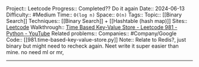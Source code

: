 Project:: Leetcode
Progress:: Completed?? Do it again
Date:: 2024-06-13
Difficulty:: #Medium 
Time:: `O(log n)`
Space:: `O(n)`
Tags:: 
Topic:: [[Binary Search]]
Techniques:: [[Binary Search]] + [[Hashtable (hash map)]]
Sites:: [Leetcode](https://leetcode.com/problems/time-based-key-value-store/description/)
Walkthrough:: [Time Based Key-Value Store - Leetcode 981 - Python - YouTube](https://www.youtube.com/watch?v=fu2cD_6E8Hw)
Related problems:: 
Companies:: #Company/Google
Code:: [[981.time-based-key-value-store.py]]
Note:: Relate to Redis?, just binary but might need to recheck again. Neet write it super easier than mine. no need ml or mr, 

---

